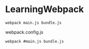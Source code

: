 # LearningWebpack

```
webpack main.js bundle.js
```

webpack.config.js
```
webpack #main.js bundle.js
```
